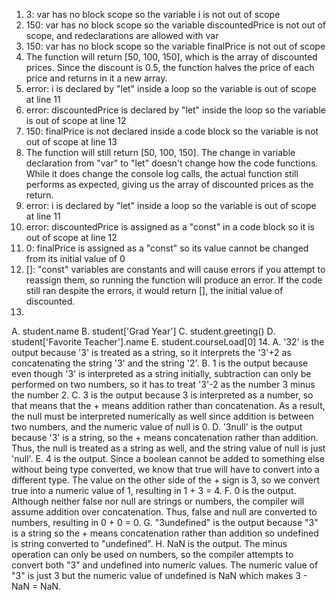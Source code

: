 1. 3: var has no block scope so the variable i is not out of scope
2. 150: var has no block scope so the variable discountedPrice is not out of scope, and redeclarations are allowed with var
3. 150: var has no block scope so the variable finalPrice is not out of scope
4. The function will return \[50, 100, 150], which is the array of discounted prices. Since the discount is 0.5, the function
   halves the price of each price and returns in it a new array.
5. error: i is declared by "let" inside a loop so the variable is out of scope at line 11
6. error: discountedPrice is declared by "let" inside the loop so the variable is out of scope at line 12
7. 150: finalPrice is not declared inside a code block so the variable is not out of scope at line 13
8. The function will still return \[50, 100, 150]. The change in variable declaration from "var" to "let" doesn't change how
   the code functions. While it does change the console log calls, the actual function still performs as expected, giving us
   the array of discounted prices as the return.
9. error: i is declared by "let" inside a loop so the variable is out of scope at line 11
10. error: discountedPrice is assigned as a "const" in a code block so it is out of scope at line 12
11. 0: finalPrice is assigned as a "const" so its value cannot be changed from its initial value of 0
12. \[]: "const" variables are constants and will cause errors if you attempt to reassign them, so running the function
    will produce an error. If the code still ran despite the errors, it would return \[], the initial value of discounted.
13. 
   A. student.name
   B. student\['Grad Year']
   C. student.greeting()
   D. student\['Favorite Teacher'].name
   E. student.courseLoad\[0]
14. 
   A. '32' is the output because '3' is treated as a string, so it interprets the '3'+2 as concatenating the string '3' and the string '2'.
   B. 1 is the output because even though '3' is interpreted as a string initially, subtraction can only be performed on two numbers, so it has to
      treat '3'-2 as the number 3 minus the number 2.
   C. 3 is the output because 3 is interpreted as a number, so that means that the + means addition rather than concatenation. As a result, the null
      must be interpreted numerically as well since addition is between two numbers, and the numeric value of null is 0.
   D. '3null' is the output because '3' is a string, so the + means concatenation rather than addition. Thus, the null is treated as a string as well,
      and the string value of null is just 'null'.
   E. 4 is the output. Since a boolean cannot be added to something else without being type converted, we know that true will have to convert into a
      different type. The value on the other side of the + sign is 3, so we convert true into a numeric value of 1, resulting in 1 + 3 = 4.
   F. 0 is the output. Although neither false nor null are strings or numbers, the compiler will assume addition over concatenation. Thus, false and null
      are converted to numbers, resulting in 0 + 0 = 0.
   G. "3undefined" is the output because "3" is a string so the + means concatenation rather than addition so undefined is string converted to "undefined".
   H. NaN is the output. The minus operation can only be used on numbers, so the compiler attempts to convert both "3" and undefined into numeric values. The
      numeric value of "3" is just 3 but the numeric value of undefined is NaN which makes 3 - NaN = NaN.
